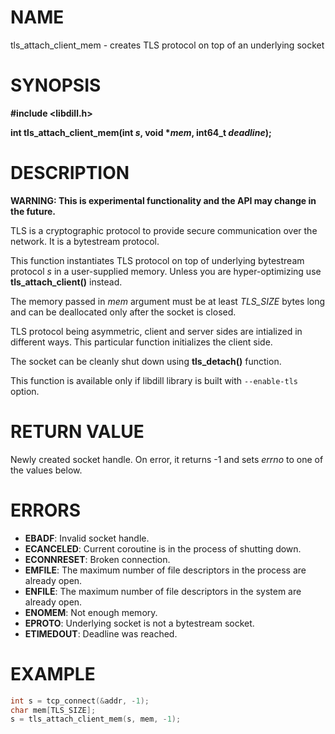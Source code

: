 # NAME

tls_attach_client_mem - creates TLS protocol on top of an underlying socket

# SYNOPSIS

**#include &lt;libdill.h>**

**int tls_attach_client_mem(int **_s_**, void **\*_mem_**, int64_t **_deadline_**);**

# DESCRIPTION

**WARNING: This is experimental functionality and the API may change in the future.**

TLS is a cryptographic protocol to provide secure communication over the network. It is a bytestream protocol.

This function instantiates TLS protocol on top of underlying bytestream protocol _s_ in a user-supplied memory. Unless you are hyper-optimizing use **tls_attach_client()** instead.

The memory passed in _mem_ argument must be at least _TLS\_SIZE_ bytes long and can be deallocated only after the socket is closed.

TLS protocol being asymmetric, client and server sides are intialized in different ways. This particular function initializes the client side.

The socket can be cleanly shut down using **tls_detach()** function.

This function is available only if libdill library is built with `--enable-tls` option.

# RETURN VALUE

Newly created socket handle. On error, it returns -1 and sets _errno_ to one of the values below.

# ERRORS

* **EBADF**: Invalid socket handle.
* **ECANCELED**: Current coroutine is in the process of shutting down.
* **ECONNRESET**: Broken connection.
* **EMFILE**: The maximum number of file descriptors in the process are already open.
* **ENFILE**: The maximum number of file descriptors in the system are already open.
* **ENOMEM**: Not enough memory.
* **EPROTO**: Underlying socket is not a bytestream socket.
* **ETIMEDOUT**: Deadline was reached.

# EXAMPLE

```c
int s = tcp_connect(&addr, -1);
char mem[TLS_SIZE];
s = tls_attach_client_mem(s, mem, -1);
```
